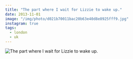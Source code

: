 ```yaml
---
title: "The part where I wait for Lizzie to wake up."
date: 2013-11-01
image: "/img/photo/d021b70011bac20b63e40d8e8925fff9.jpg"
instagram: true
tags:
  - london
  - uk
---
```


![The part where I wait for Lizzie to wake up.](/img/photo/d021b70011bac20b63e40d8e8925fff9.jpg)
